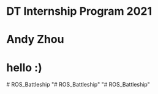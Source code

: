 # DT Internship Program 2021
# Andy Zhou
# hello :)
#   R O S _ B a t t l e s h i p  
 "# ROS_Battleship" 
"# ROS_Battleship" 
